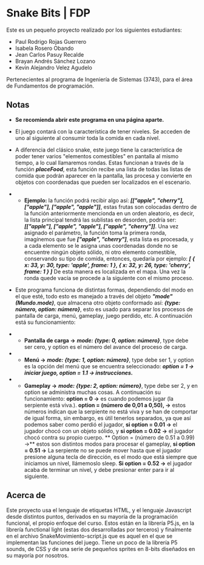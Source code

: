 # Snake Bits | FDP

Este es un pequeño proyecto realizado por los siguientes estudiantes:

* Paul Rodrigo Rojas Guerrero 
* Isabela Rosero Obando
* Jean Carlos Pasuy Recalde
* Brayan Andrés Sánchez Lozano
* Kevin Alejandro Velez Agudelo

Pertenecientes al programa de Ingeniería de Sistemas (3743), para el área de Fundamentos de programación.

## Notas 
- **Se recomienda abrir este programa en una página aparte.**
- El juego contará con la característica de tener niveles. Se acceden de uno al siguiente al consumir toda la comida en cada nivel.
- A diferencia del clásico snake, este juego tiene la característica de poder tener varios "elementos comestibles" en pantalla al mismo tiempo, a lo cual llamaremos rondas. Estas funcionan a través de la función _**placeFood**_, esta función recibe una lista de todas las listas de comida que podrán aparecer en la pantalla, las procesa y convierte en objetos con coordenadas que pueden ser localizados en el escenario.

- - **Ejemplo:** la función podrá recibir algo así: _**[["apple", "cherry"], ["apple"], ["apple", "apple"]]**_, estas frutas son colocadas dentro de la función anteriormente mencionda en un orden aleatorio, es decir, la lista principal tendrá las sublistas en desorden, podría ser: _**[["apple"], ["apple", "apple"], ["apple", "cherry"]]**_. Una vez asignado el parámetro, la función toma la primera ronda, imagínemos que fue _**["apple", "cherry"]**_, esta lista es procesada, y a cada elemento se le asigna unas coordenadas donde no se encuentre ningún objeto sólido, ni otro elemento comestible, conservando su tipo de comida, entonces, quedaría por ejemplo: _**[ { x: 33, y: 30, type: 'apple', frame: 1 }, { x: 32, y: 26, type: 'cherry', frame: 1 } ]**_ De esta manera es localizada en el mapa. Una vez la ronda quede vacía se procede a la siguiente con el mismo proceso.

- Este programa funciona de distintas formas, dependiendo del modo en el que esté, todo esto es manejado a través del objeto _**"mode"(Mundo.mode)**_, que almacena otro objeto conformado así: _**{type: número, option: número}**_, esto es usado para separar los procesos de pantalla de carga, menú, gameplay, juego perdido, etc. A continuación está su funcionamiento:

- - **Pantalla de carga ->** _**mode: {type: 0, option: número}**_, type debe ser cero, y option es el número del avance del proceso de carga.
- - **Menú ->** _**mode: {type: 1, option: número}**_, type debe ser 1, y option es la opción del menú que se encuentra seleccionado: _**option = 1 -> iniciar juego, option = 1.1 -> instrucciones.**_
- - **Gameplay ->** _**mode: {type: 2, option: número}**_, type debe ser 2, y en option se administra muchas cosas. A continuación su funcionamiento: **option = 0 ->** es cuando podemos jugar (la serpiente está viva.). **option = (número de 0,01 a 0,50), ->** estos  números indican que la serpiente no está viva y se han de comportar de igual forma, sin embargo, es útil tenerlos separados, ya que así podemos saber como perdió el jugador, **si option = 0.01 ->** el jugador chocó con un objeto sólido, y **si option = 0.02 ->** el jugador chocó contra su propio cuerpo. ** Option = (número de 0.51 a 0.99) ->** estos son distintos modos para procesar el gameplay, **si option = 0.51 ->** La serpiente no se puede mover hasta que el jugador presione alguna tecla de dirección, es el modo que está siempre que iniciamos un nivel, llámemoslo sleep. **Si option = 0.52 ->** el jugador acaba de terminar un nivel, y debe presionar enter para ir al siguiente.

## Acerca de
Este proyecto usa el lenguaje de etiquetas HTML, y el lenguaje Javascript desde distintos puntos, derivados en su mayoría de la programación funcional, el propio enfoque del curso. Estos están en la librería P5.js, en la librería functional light (estas dos desarrolladas por terceros) y finalmente en el archivo SnakeMovimiento-script.js que es aquel en el que se implementan las funciones del juego. Tiene un poco de la librería P5 sounds, de CSS y de una serie de pequeños sprites en 8-bits diseñados en su mayoría por nosotros.